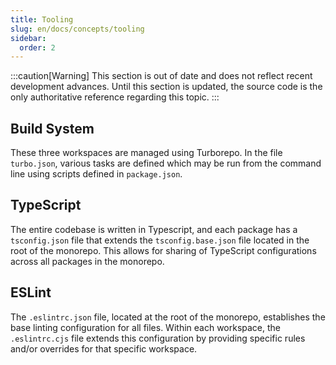```yaml
---
title: Tooling
slug: en/docs/concepts/tooling
sidebar:
  order: 2
---
```


:::caution[Warning]
This section is out of date and does not reflect recent development advances. Until this section is updated, the source code is the only authoritative reference regarding this topic.
:::

## Build System

These three workspaces are managed using Turborepo. In the file `turbo.json`, various tasks are defined which may be run from the command line using scripts defined in `package.json`.

## TypeScript

The entire codebase is written in Typescript, and each package has a `tsconfig.json` file that extends the `tsconfig.base.json` file located in the root of the monorepo. This allows for sharing of TypeScript configurations across all packages in the monorepo.

## ESLint

The `.eslintrc.json` file, located at the root of the monorepo, establishes the base linting configuration for all files. Within each workspace, the `.eslintrc.cjs` file extends this configuration by providing specific rules and/or overrides for that specific workspace.
